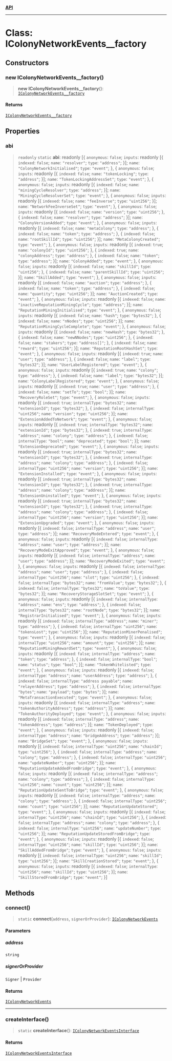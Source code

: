 [**API**](../README.md)

***

# Class: IColonyNetworkEvents\_\_factory

## Constructors

### new IColonyNetworkEvents\_\_factory()

> **new IColonyNetworkEvents\_\_factory**(): [`IColonyNetworkEvents__factory`](IColonyNetworkEvents__factory.md)

#### Returns

[`IColonyNetworkEvents__factory`](IColonyNetworkEvents__factory.md)

## Properties

### abi

> `readonly` `static` **abi**: readonly \[\{ `anonymous`: `false`; `inputs`: readonly \[\{ `indexed`: `false`; `name`: `"resolver"`; `type`: `"address"`; \}\]; `name`: `"ColonyNetworkInitialised"`; `type`: `"event"`; \}, \{ `anonymous`: `false`; `inputs`: readonly \[\{ `indexed`: `false`; `name`: `"tokenLocking"`; `type`: `"address"`; \}\]; `name`: `"TokenLockingAddressSet"`; `type`: `"event"`; \}, \{ `anonymous`: `false`; `inputs`: readonly \[\{ `indexed`: `false`; `name`: `"miningCycleResolver"`; `type`: `"address"`; \}\]; `name`: `"MiningCycleResolverSet"`; `type`: `"event"`; \}, \{ `anonymous`: `false`; `inputs`: readonly \[\{ `indexed`: `false`; `name`: `"feeInverse"`; `type`: `"uint256"`; \}\]; `name`: `"NetworkFeeInverseSet"`; `type`: `"event"`; \}, \{ `anonymous`: `false`; `inputs`: readonly \[\{ `indexed`: `false`; `name`: `"version"`; `type`: `"uint256"`; \}, \{ `indexed`: `false`; `name`: `"resolver"`; `type`: `"address"`; \}\]; `name`: `"ColonyVersionAdded"`; `type`: `"event"`; \}, \{ `anonymous`: `false`; `inputs`: readonly \[\{ `indexed`: `false`; `name`: `"metaColony"`; `type`: `"address"`; \}, \{ `indexed`: `false`; `name`: `"token"`; `type`: `"address"`; \}, \{ `indexed`: `false`; `name`: `"rootSkillId"`; `type`: `"uint256"`; \}\]; `name`: `"MetaColonyCreated"`; `type`: `"event"`; \}, \{ `anonymous`: `false`; `inputs`: readonly \[\{ `indexed`: `true`; `name`: `"colonyId"`; `type`: `"uint256"`; \}, \{ `indexed`: `true`; `name`: `"colonyAddress"`; `type`: `"address"`; \}, \{ `indexed`: `false`; `name`: `"token"`; `type`: `"address"`; \}\]; `name`: `"ColonyAdded"`; `type`: `"event"`; \}, \{ `anonymous`: `false`; `inputs`: readonly \[\{ `indexed`: `false`; `name`: `"skillId"`; `type`: `"uint256"`; \}, \{ `indexed`: `false`; `name`: `"parentSkillId"`; `type`: `"uint256"`; \}\]; `name`: `"SkillAdded"`; `type`: `"event"`; \}, \{ `anonymous`: `false`; `inputs`: readonly \[\{ `indexed`: `false`; `name`: `"auction"`; `type`: `"address"`; \}, \{ `indexed`: `false`; `name`: `"token"`; `type`: `"address"`; \}, \{ `indexed`: `false`; `name`: `"quantity"`; `type`: `"uint256"`; \}\]; `name`: `"AuctionCreated"`; `type`: `"event"`; \}, \{ `anonymous`: `false`; `inputs`: readonly \[\{ `indexed`: `false`; `name`: `"inactiveReputationMiningCycle"`; `type`: `"address"`; \}\]; `name`: `"ReputationMiningInitialised"`; `type`: `"event"`; \}, \{ `anonymous`: `false`; `inputs`: readonly \[\{ `indexed`: `false`; `name`: `"hash"`; `type`: `"bytes32"`; \}, \{ `indexed`: `false`; `name`: `"nNodes"`; `type`: `"uint256"`; \}\]; `name`: `"ReputationMiningCycleComplete"`; `type`: `"event"`; \}, \{ `anonymous`: `false`; `inputs`: readonly \[\{ `indexed`: `false`; `name`: `"newHash"`; `type`: `"bytes32"`; \}, \{ `indexed`: `false`; `name`: `"newNNodes"`; `type`: `"uint256"`; \}, \{ `indexed`: `false`; `name`: `"stakers"`; `type`: `"address[]"`; \}, \{ `indexed`: `false`; `name`: `"reward"`; `type`: `"uint256"`; \}\]; `name`: `"ReputationRootHashSet"`; `type`: `"event"`; \}, \{ `anonymous`: `false`; `inputs`: readonly \[\{ `indexed`: `true`; `name`: `"user"`; `type`: `"address"`; \}, \{ `indexed`: `false`; `name`: `"label"`; `type`: `"bytes32"`; \}\]; `name`: `"UserLabelRegistered"`; `type`: `"event"`; \}, \{ `anonymous`: `false`; `inputs`: readonly \[\{ `indexed`: `true`; `name`: `"colony"`; `type`: `"address"`; \}, \{ `indexed`: `false`; `name`: `"label"`; `type`: `"bytes32"`; \}\]; `name`: `"ColonyLabelRegistered"`; `type`: `"event"`; \}, \{ `anonymous`: `false`; `inputs`: readonly \[\{ `indexed`: `true`; `name`: `"user"`; `type`: `"address"`; \}, \{ `indexed`: `false`; `name`: `"setTo"`; `type`: `"bool"`; \}\]; `name`: `"RecoveryRoleSet"`; `type`: `"event"`; \}, \{ `anonymous`: `false`; `inputs`: readonly \[\{ `indexed`: `true`; `internalType`: `"bytes32"`; `name`: `"extensionId"`; `type`: `"bytes32"`; \}, \{ `indexed`: `false`; `internalType`: `"uint256"`; `name`: `"version"`; `type`: `"uint256"`; \}\]; `name`: `"ExtensionAddedToNetwork"`; `type`: `"event"`; \}, \{ `anonymous`: `false`; `inputs`: readonly \[\{ `indexed`: `true`; `internalType`: `"bytes32"`; `name`: `"extensionId"`; `type`: `"bytes32"`; \}, \{ `indexed`: `true`; `internalType`: `"address"`; `name`: `"colony"`; `type`: `"address"`; \}, \{ `indexed`: `false`; `internalType`: `"bool"`; `name`: `"deprecated"`; `type`: `"bool"`; \}\]; `name`: `"ExtensionDeprecated"`; `type`: `"event"`; \}, \{ `anonymous`: `false`; `inputs`: readonly \[\{ `indexed`: `true`; `internalType`: `"bytes32"`; `name`: `"extensionId"`; `type`: `"bytes32"`; \}, \{ `indexed`: `true`; `internalType`: `"address"`; `name`: `"colony"`; `type`: `"address"`; \}, \{ `indexed`: `false`; `internalType`: `"uint256"`; `name`: `"version"`; `type`: `"uint256"`; \}\]; `name`: `"ExtensionInstalled"`; `type`: `"event"`; \}, \{ `anonymous`: `false`; `inputs`: readonly \[\{ `indexed`: `true`; `internalType`: `"bytes32"`; `name`: `"extensionId"`; `type`: `"bytes32"`; \}, \{ `indexed`: `true`; `internalType`: `"address"`; `name`: `"colony"`; `type`: `"address"`; \}\]; `name`: `"ExtensionUninstalled"`; `type`: `"event"`; \}, \{ `anonymous`: `false`; `inputs`: readonly \[\{ `indexed`: `true`; `internalType`: `"bytes32"`; `name`: `"extensionId"`; `type`: `"bytes32"`; \}, \{ `indexed`: `true`; `internalType`: `"address"`; `name`: `"colony"`; `type`: `"address"`; \}, \{ `indexed`: `false`; `internalType`: `"uint256"`; `name`: `"version"`; `type`: `"uint256"`; \}\]; `name`: `"ExtensionUpgraded"`; `type`: `"event"`; \}, \{ `anonymous`: `false`; `inputs`: readonly \[\{ `indexed`: `false`; `internalType`: `"address"`; `name`: `"user"`; `type`: `"address"`; \}\]; `name`: `"RecoveryModeEntered"`; `type`: `"event"`; \}, \{ `anonymous`: `false`; `inputs`: readonly \[\{ `indexed`: `false`; `internalType`: `"address"`; `name`: `"user"`; `type`: `"address"`; \}\]; `name`: `"RecoveryModeExitApproved"`; `type`: `"event"`; \}, \{ `anonymous`: `false`; `inputs`: readonly \[\{ `indexed`: `false`; `internalType`: `"address"`; `name`: `"user"`; `type`: `"address"`; \}\]; `name`: `"RecoveryModeExited"`; `type`: `"event"`; \}, \{ `anonymous`: `false`; `inputs`: readonly \[\{ `indexed`: `false`; `internalType`: `"address"`; `name`: `"user"`; `type`: `"address"`; \}, \{ `indexed`: `false`; `internalType`: `"uint256"`; `name`: `"slot"`; `type`: `"uint256"`; \}, \{ `indexed`: `false`; `internalType`: `"bytes32"`; `name`: `"fromValue"`; `type`: `"bytes32"`; \}, \{ `indexed`: `false`; `internalType`: `"bytes32"`; `name`: `"toValue"`; `type`: `"bytes32"`; \}\]; `name`: `"RecoveryStorageSlotSet"`; `type`: `"event"`; \}, \{ `anonymous`: `false`; `inputs`: readonly \[\{ `indexed`: `false`; `internalType`: `"address"`; `name`: `"ens"`; `type`: `"address"`; \}, \{ `indexed`: `false`; `internalType`: `"bytes32"`; `name`: `"rootNode"`; `type`: `"bytes32"`; \}\]; `name`: `"RegistrarInitialised"`; `type`: `"event"`; \}, \{ `anonymous`: `false`; `inputs`: readonly \[\{ `indexed`: `false`; `internalType`: `"address"`; `name`: `"miner"`; `type`: `"address"`; \}, \{ `indexed`: `false`; `internalType`: `"uint256"`; `name`: `"tokensLost"`; `type`: `"uint256"`; \}\]; `name`: `"ReputationMinerPenalised"`; `type`: `"event"`; \}, \{ `anonymous`: `false`; `inputs`: readonly \[\{ `indexed`: `false`; `internalType`: `"uint256"`; `name`: `"amount"`; `type`: `"uint256"`; \}\]; `name`: `"ReputationMiningRewardSet"`; `type`: `"event"`; \}, \{ `anonymous`: `false`; `inputs`: readonly \[\{ `indexed`: `false`; `internalType`: `"address"`; `name`: `"token"`; `type`: `"address"`; \}, \{ `indexed`: `false`; `internalType`: `"bool"`; `name`: `"status"`; `type`: `"bool"`; \}\]; `name`: `"TokenWhitelisted"`; `type`: `"event"`; \}, \{ `anonymous`: `false`; `inputs`: readonly \[\{ `indexed`: `false`; `internalType`: `"address"`; `name`: `"userAddress"`; `type`: `"address"`; \}, \{ `indexed`: `false`; `internalType`: `"address payable"`; `name`: `"relayerAddress"`; `type`: `"address"`; \}, \{ `indexed`: `false`; `internalType`: `"bytes"`; `name`: `"payload"`; `type`: `"bytes"`; \}\]; `name`: `"MetaTransactionExecuted"`; `type`: `"event"`; \}, \{ `anonymous`: `false`; `inputs`: readonly \[\{ `indexed`: `false`; `internalType`: `"address"`; `name`: `"tokenAuthorityAddress"`; `type`: `"address"`; \}\]; `name`: `"TokenAuthorityDeployed"`; `type`: `"event"`; \}, \{ `anonymous`: `false`; `inputs`: readonly \[\{ `indexed`: `false`; `internalType`: `"address"`; `name`: `"tokenAddress"`; `type`: `"address"`; \}\]; `name`: `"TokenDeployed"`; `type`: `"event"`; \}, \{ `anonymous`: `false`; `inputs`: readonly \[\{ `indexed`: `false`; `internalType`: `"address"`; `name`: `"bridgeAddress"`; `type`: `"address"`; \}\]; `name`: `"BridgeSet"`; `type`: `"event"`; \}, \{ `anonymous`: `false`; `inputs`: readonly \[\{ `indexed`: `false`; `internalType`: `"uint256"`; `name`: `"chainId"`; `type`: `"uint256"`; \}, \{ `indexed`: `false`; `internalType`: `"address"`; `name`: `"colony"`; `type`: `"address"`; \}, \{ `indexed`: `false`; `internalType`: `"uint256"`; `name`: `"updateNumber"`; `type`: `"uint256"`; \}\]; `name`: `"ReputationUpdateAddedFromBridge"`; `type`: `"event"`; \}, \{ `anonymous`: `false`; `inputs`: readonly \[\{ `indexed`: `false`; `internalType`: `"address"`; `name`: `"colony"`; `type`: `"address"`; \}, \{ `indexed`: `false`; `internalType`: `"uint256"`; `name`: `"count"`; `type`: `"uint256"`; \}\]; `name`: `"ReputationUpdateSentToBridge"`; `type`: `"event"`; \}, \{ `anonymous`: `false`; `inputs`: readonly \[\{ `indexed`: `false`; `internalType`: `"address"`; `name`: `"colony"`; `type`: `"address"`; \}, \{ `indexed`: `false`; `internalType`: `"uint256"`; `name`: `"count"`; `type`: `"uint256"`; \}\]; `name`: `"ReputationUpdateStored"`; `type`: `"event"`; \}, \{ `anonymous`: `false`; `inputs`: readonly \[\{ `indexed`: `false`; `internalType`: `"uint256"`; `name`: `"chainId"`; `type`: `"uint256"`; \}, \{ `indexed`: `false`; `internalType`: `"address"`; `name`: `"colony"`; `type`: `"address"`; \}, \{ `indexed`: `false`; `internalType`: `"uint256"`; `name`: `"updateNumber"`; `type`: `"uint256"`; \}\]; `name`: `"ReputationUpdateStoredFromBridge"`; `type`: `"event"`; \}, \{ `anonymous`: `false`; `inputs`: readonly \[\{ `indexed`: `false`; `internalType`: `"uint256"`; `name`: `"skillId"`; `type`: `"uint256"`; \}\]; `name`: `"SkillAddedFromBridge"`; `type`: `"event"`; \}, \{ `anonymous`: `false`; `inputs`: readonly \[\{ `indexed`: `false`; `internalType`: `"uint256"`; `name`: `"skillId"`; `type`: `"uint256"`; \}\]; `name`: `"SkillCreationStored"`; `type`: `"event"`; \}, \{ `anonymous`: `false`; `inputs`: readonly \[\{ `indexed`: `false`; `internalType`: `"uint256"`; `name`: `"skillId"`; `type`: `"uint256"`; \}\]; `name`: `"SkillStoredFromBridge"`; `type`: `"event"`; \}\]

## Methods

### connect()

> `static` **connect**(`address`, `signerOrProvider`): [`IColonyNetworkEvents`](../namespaces/ColonyNetworkEvents/interfaces/IColonyNetworkEvents.md)

#### Parameters

##### address

`string`

##### signerOrProvider

`Signer` | `Provider`

#### Returns

[`IColonyNetworkEvents`](../namespaces/ColonyNetworkEvents/interfaces/IColonyNetworkEvents.md)

***

### createInterface()

> `static` **createInterface**(): [`IColonyNetworkEventsInterface`](../namespaces/ColonyNetworkEvents/interfaces/IColonyNetworkEventsInterface.md)

#### Returns

[`IColonyNetworkEventsInterface`](../namespaces/ColonyNetworkEvents/interfaces/IColonyNetworkEventsInterface.md)
